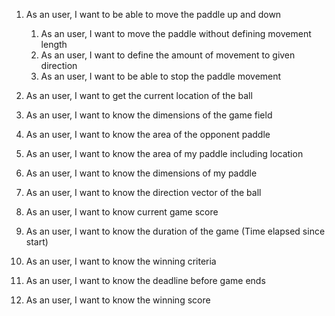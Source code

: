1. As an user, I want to be able to move the paddle up and down
    1. As an user, I want to move the paddle without defining movement length
    2. As an user, I want to define the amount of movement to given direction
    3. As an user, I want to be able to stop the paddle movement
2. As an user, I want to get the current location of the ball
3. As an user, I want to know the dimensions of the game field
4. As an user, I want to know the area of the opponent paddle
5. As an user, I want to know the area of my paddle including location
6. As an user, I want to know the dimensions of my paddle

7. As an user, I want to know the direction vector of the ball
8. As an user, I want to know current game score
9. As an user, I want to know the duration of the game (Time elapsed since start)
10. As an user, I want to know the winning criteria
  1. As an user, I want to know the deadline before game ends
  2. As an user, I want to know the winning score
